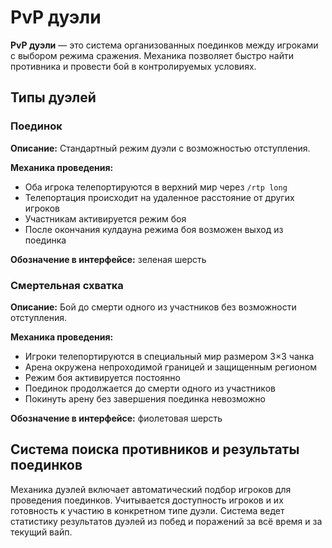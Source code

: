 # PvP дуэли

**PvP дуэли** — это система организованных поединков между игроками с выбором режима сражения. Механика позволяет быстро найти противника и провести бой в контролируемых условиях.

## Типы дуэлей

### Поединок
**Описание:** Стандартный режим дуэли с возможностью отступления.

**Механика проведения:**
- Оба игрока телепортируются в верхний мир через `/rtp long`
- Телепортация происходит на удаленное расстояние от других игроков
- Участникам активируется режим боя
- После окончания кулдауна режима боя возможен выход из поединка

**Обозначение в интерфейсе:** зеленая шерсть

### Смертельная схватка
**Описание:** Бой до смерти одного из участников без возможности отступления.

**Механика проведения:**
- Игроки телепортируются в специальный мир размером 3×3 чанка
- Арена окружена непроходимой границей и защищенным регионом
- Режим боя активируется постоянно
- Поединок продолжается до смерти одного из участников
- Покинуть арену без завершения поединка невозможно

**Обозначение в интерфейсе:** фиолетовая шерсть

## Система поиска противников и результаты поединков

Механика дуэлей включает автоматический подбор игроков для проведения поединков. Учитывается доступность игроков и их готовность к участию в конкретном типе дуэли.
Система ведет статистику результатов дуэлей из побед и поражений за всё время и за текущий вайп.
